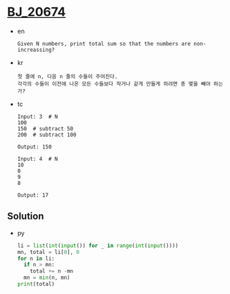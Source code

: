# [BJ_20674](https://acmicpc.net/problem/20674)

* en

  ```en
  Given N numbers, print total sum so that the numbers are non-increassing?
  ```

* kr

  ```kr
  첫 줄에 n, 다음 n 줄의 수들이 주어진다.
  각각의 수들이 이전에 나온 모든 수들보다 작거나 같게 만들게 하려면 총 몇을 빼야 하는가?
  ```

* tc

  ```tc
  Input: 3  # N
  100
  150  # subtract 50
  200  # subtract 100

  Output: 150

  Input: 4  # N
  10
  0
  9
  8

  Output: 17
  ```

## Solution

* py

  ```py
  li = list(int(input()) for _ in range(int(input())))
  mn, total = li[0], 0
  for n in li:
    if n > mn:
      total += n -mn
    mn = min(n, mn)
  print(total)
  ```
